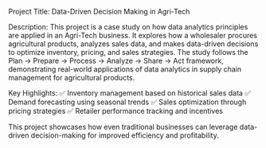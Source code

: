 Project Title: Data-Driven Decision Making in Agri-Tech

Description:
This project is a case study on how data analytics principles are applied in an Agri-Tech business. It explores how a wholesaler procures agricultural products, analyzes sales data, and makes data-driven decisions to optimize inventory, pricing, and sales strategies. The study follows the Plan → Prepare → Process → Analyze → Share → Act framework, demonstrating real-world applications of data analytics in supply chain management for agricultural products.

Key Highlights:
✅ Inventory management based on historical sales data
✅ Demand forecasting using seasonal trends
✅ Sales optimization through pricing strategies
✅ Retailer performance tracking and incentives

This project showcases how even traditional businesses can leverage data-driven decision-making for improved efficiency and profitability.
